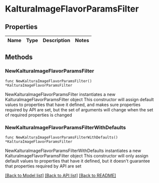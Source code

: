 # KalturaImageFlavorParamsFilter

## Properties

Name | Type | Description | Notes
------------ | ------------- | ------------- | -------------

## Methods

### NewKalturaImageFlavorParamsFilter

`func NewKalturaImageFlavorParamsFilter() *KalturaImageFlavorParamsFilter`

NewKalturaImageFlavorParamsFilter instantiates a new KalturaImageFlavorParamsFilter object
This constructor will assign default values to properties that have it defined,
and makes sure properties required by API are set, but the set of arguments
will change when the set of required properties is changed

### NewKalturaImageFlavorParamsFilterWithDefaults

`func NewKalturaImageFlavorParamsFilterWithDefaults() *KalturaImageFlavorParamsFilter`

NewKalturaImageFlavorParamsFilterWithDefaults instantiates a new KalturaImageFlavorParamsFilter object
This constructor will only assign default values to properties that have it defined,
but it doesn't guarantee that properties required by API are set


[[Back to Model list]](../README.md#documentation-for-models) [[Back to API list]](../README.md#documentation-for-api-endpoints) [[Back to README]](../README.md)


